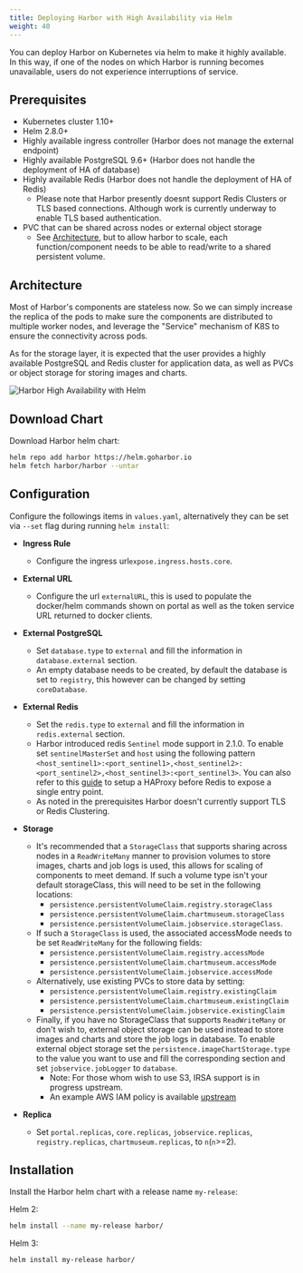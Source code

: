 ```yaml
---
title: Deploying Harbor with High Availability via Helm
weight: 40
---
```


You can deploy Harbor on Kubernetes via helm to make it highly available. In this way, if one of the nodes on which Harbor is running becomes unavailable, users do not experience interruptions of service.

## Prerequisites

- Kubernetes cluster 1.10+
- Helm 2.8.0+
- Highly available ingress controller (Harbor does not manage the external endpoint)
- Highly available PostgreSQL 9.6+ (Harbor does not handle the deployment of HA of database)
- Highly available Redis (Harbor does not handle the deployment of HA of Redis)
  - Please note that Harbor presently doesnt support Redis Clusters or TLS based connections. Although work is currently underway to enable TLS based authentication.
- PVC that can be shared across nodes or external object storage
  - See [Architecture](#architecture), but to allow harbor to scale, each function/component needs to be able to read/write to a shared persistent volume.

## Architecture

Most of Harbor's components are stateless now. So we can simply increase the replica of the pods to make sure the components are distributed to multiple worker nodes, and leverage the "Service" mechanism of K8S to ensure the connectivity across pods.

As for the storage layer, it is expected that the user provides a highly available PostgreSQL and Redis cluster for application data, as well as PVCs or object storage for storing images and charts.

![Harbor High Availability with Helm](../../img/ha.png)

## Download Chart

Download Harbor helm chart:

```bash
helm repo add harbor https://helm.goharbor.io
helm fetch harbor/harbor --untar
```

## Configuration

Configure the followings items in `values.yaml`, alternatively they can be set via `--set` flag during running `helm install`:

- **Ingress Rule**
  - Configure the ingress url`expose.ingress.hosts.core`.
- **External URL**
  - Configure the url `externalURL`, this is used to populate the docker/helm commands shown on portal as well as the token service URL returned to docker clients.
- **External PostgreSQL**
  - Set `database.type` to `external` and fill the information in `database.external` section.
  - An empty database needs to be created, by default the database is set to `registry`, this however can be changed by setting `coreDatabase`.
- **External Redis**
  - Set the `redis.type` to `external` and fill the information in `redis.external` section.
  - Harbor introduced redis `Sentinel` mode support in 2.1.0. To enable set `sentinelMasterSet` and `host` using the following pattern `<host_sentinel1>:<port_sentinel1>,<host_sentinel2>:<port_sentinel2>,<host_sentinel3>:<port_sentinel3>`. You can also refer to this [guide](https://community.pivotal.io/s/article/How-to-setup-HAProxy-and-Redis-Sentinel-for-automatic-failover-between-Redis-Master-and-Slave-servers) to setup a HAProxy before Redis to expose a single entry point.
  - As noted in the prerequisites Harbor doesn't currently support TLS or Redis Clustering.
- **Storage**
  - It's recommended that a `StorageClass` that supports sharing across nodes in a `ReadWriteMany` manner to provision volumes to store images, charts and job logs is used, this allows for scaling of components to meet demand. If such a volume type isn't your default storageClass, this will need to be set in the following locations:
    - `persistence.persistentVolumeClaim.registry.storageClass`
    - `persistence.persistentVolumeClaim.chartmuseum.storageClass`
    - `persistence.persistentVolumeClaim.jobservice.storageClass`.
  - If such a `StorageClass` is used, the associated accessMode needs to be set `ReadWriteMany` for the following fields: 
    - `persistence.persistentVolumeClaim.registry.accessMode`
    - `persistence.persistentVolumeClaim.chartmuseum.accessMode`
    - `persistence.persistentVolumeClaim.jobservice.accessMode`
  - Alternatively, use existing PVCs to store data by setting:
    - `persistence.persistentVolumeClaim.registry.existingClaim`
    - `persistence.persistentVolumeClaim.chartmuseum.existingClaim`
    - `persistence.persistentVolumeClaim.jobservice.existingClaim`
  - Finally, if you have no StorageClass that supports `ReadWriteMany` or don't wish to, external object storage can be used instead to store images and charts and store the job logs in database. To enable external object storage set the `persistence.imageChartStorage.type` to the value you want to use and fill the corresponding section and set `jobservice.jobLogger` to `database`.
    - Note: For those whom wish to use S3, IRSA support is in progress upstream.
    - An example AWS IAM policy is available [upstream](https://distribution.github.io/distribution/storage-drivers/s3/)

- **Replica**
  - Set `portal.replicas`, `core.replicas`, `jobservice.replicas`, `registry.replicas`, `chartmuseum.replicas`, to `n`(`n`>=2).

## Installation

Install the Harbor helm chart with a release name `my-release`:

Helm 2:

```bash
helm install --name my-release harbor/
```

Helm 3:

```bash
helm install my-release harbor/
```
